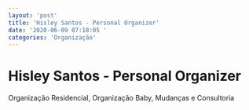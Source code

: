 ```yaml
---
layout: 'post'
title: 'Hisley Santos - Personal Organizer'
date: '2020-06-09 07:18:05 '
categories: 'Organização'
---
```


# Hisley Santos - Personal Organizer

Organização Residencial, Organização Baby, Mudanças e Consultoria
